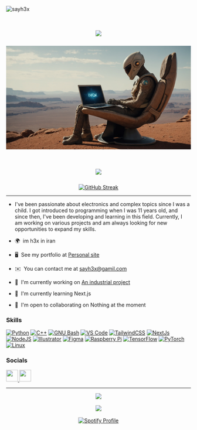 <p align="left">
  <img src="https://github-views.deno.dev/api/badge/sayh3x?style=flat&color=orange&label=H3X+Visitors" alt="sayh3x" />
</p>

<h1 align="center">
  <img src="https://readme-typing-svg.herokuapp.com?font=Roboto+Slab&pause=1000&color=F7A869&background=FFFFFF00&center=true&vCenter=true&repeat=true&random=false&width=435&lines=Hi%2C+im+H3X+👋🏻+;++.+.+.+u+can+sayh3x+%3F+%F0%9F%9B%B8" style="max-width: 100%; height: auto;" />
</h1>

<p align="center">
  <img src="https://github.com/sayh3x/sayh3x/blob/main/h3x-in-Mars.jpg" style="max-width: 100%; height: auto;" alt="H3X in Mars">
</p>

<h1 align="center">
  <img src="https://readme-typing-svg.herokuapp.com?font=Fira+Sans&duration=4000&pause=500&color=F7A869&vCenter=true&random=false&width=435&lines=I+Work+on%3A++Electronics%2C+AI%2C+Backend+Development+;and;Web+Development+Beginner++%3A')" style="max-width: 100%; height: auto;" />
</h1>

<p align="center">
  <a href="https://git.io/sayh3x">
    <img src="https://streak-stats.demolab.com?user=sayh3x&theme=humoris" alt="GitHub Streak" style="max-width: 100%;">
  </a>
</p>

---

* I've been passionate about electronics and complex topics since I was a child. I got introduced to programming when I was 11 years old, and since then, I've been developing and learning in this field. Currently, I am working on various projects and am always looking for new opportunities to expand my skills.

* 🌍  im h3x in iran
* 🖥️  See my portfolio at [Personal site](http://h3xcode.ir)
*   ✉️  You can contact me at [sayh3x@gamil.com](mailto:sayh3x@gamil.com)
* 🚀  I'm currently working on [An industrial project](http://roxmotor.h3xcode.ir)
* 🧠  I'm currently learning Next.js
* 🤝  I'm open to collaborating on Nothing at the moment

### Skills

<p align="left">
<a href="https://www.python.org/" target="_blank" rel="noreferrer"><img src="https://raw.githubusercontent.com/danielcranney/readme-generator/main/public/icons/skills/python-colored.svg" width="36" height="36" alt="Python" /></a>
<a href="https://docs.microsoft.com/en-us/cpp/?view=msvc-170" target="_blank" rel="noreferrer"><img src="https://raw.githubusercontent.com/danielcranney/readme-generator/main/public/icons/skills/cplusplus-colored.svg" width="36" height="36" alt="C++" /></a>
<a href="https://www.gnu.org/software/bash/" target="_blank" rel="noreferrer"><img src="https://raw.githubusercontent.com/danielcranney/readme-generator/main/public/icons/skills/gnubash.svg" width="36" height="36" alt="GNU Bash" /></a>
<a href="https://code.visualstudio.com/" target="_blank" rel="noreferrer"><img src="https://raw.githubusercontent.com/danielcranney/readme-generator/main/public/icons/skills/visualstudiocode.svg" width="36" height="36" alt="VS Code" /></a>
<a href="https://tailwindcss.com/" target="_blank" rel="noreferrer"><img src="https://raw.githubusercontent.com/danielcranney/readme-generator/main/public/icons/skills/tailwindcss-colored.svg" width="36" height="36" alt="TailwindCSS" /></a>
<a href="https://nextjs.org/docs" target="_blank" rel="noreferrer"><img src="https://raw.githubusercontent.com/danielcranney/readme-generator/main/public/icons/skills/nextjs-colored.svg" width="36" height="36" alt="NextJs" /></a>
<a href="https://nodejs.org/en/" target="_blank" rel="noreferrer"><img src="https://raw.githubusercontent.com/danielcranney/readme-generator/main/public/icons/skills/nodejs-colored.svg" width="36" height="36" alt="NodeJS" /></a>
<a href="https://www.adobe.com/uk/products/illustrator.html" target="_blank" rel="noreferrer"><img src="https://raw.githubusercontent.com/danielcranney/readme-generator/main/public/icons/skills/illustrator-colored.svg" width="36" height="36" alt="Illustrator" /></a>
<a href="https://www.figma.com/" target="_blank" rel="noreferrer"><img src="https://raw.githubusercontent.com/danielcranney/readme-generator/main/public/icons/skills/figma-colored.svg" width="36" height="36" alt="Figma" /></a>
<a href="https://www.raspberrypi.org/" target="_blank" rel="noreferrer"><img src="https://raw.githubusercontent.com/danielcranney/readme-generator/main/public/icons/skills/raspberrypi-colored.svg" width="36" height="36" alt="Raspberry Pi" /></a>
<a href="https://www.tensorflow.org/" target="_blank" rel="noreferrer"><img src="https://raw.githubusercontent.com/danielcranney/readme-generator/main/public/icons/skills/tensorflow-colored.svg" width="36" height="36" alt="TensorFlow" /></a>
<a href="https://pytorch.org/" target="_blank" rel="noreferrer"><img src="https://raw.githubusercontent.com/danielcranney/readme-generator/main/public/icons/skills/pytorch-colored.svg" width="36" height="36" alt="PyTorch" /></a>
<a href="https://www.linux.org" target="_blank" rel="noreferrer"><img src="https://raw.githubusercontent.com/danielcranney/readme-generator/main/public/icons/skills/linux-colored.svg" width="36" height="36" alt="Linux" /></a>
</p>

### Socials

<p align="left"> 
  <a href="https://www.github.com/sayh3x" target="_blank" rel="noreferrer">
    <picture>
      <source media="(prefers-color-scheme: dark)" srcset="https://raw.githubusercontent.com/danielcranney/readme-generator/main/public/icons/socials/github-dark.svg" />
      <source media="(prefers-color-scheme: light)" srcset="https://raw.githubusercontent.com/danielcranney/readme-generator/main/public/icons/socials/github.svg" />
      <img src="https://raw.githubusercontent.com/danielcranney/readme-generator/main/public/icons/socials/github.svg" width="32" height="32" />
    </picture>
  </a>
  <a href="https://www.x.com/sayh3x" target="_blank" rel="noreferrer">
    <picture>
      <source media="(prefers-color-scheme: dark)" srcset="https://raw.githubusercontent.com/danielcranney/readme-generator/main/public/icons/socials/twitter-dark.svg" />
      <source media="(prefers-color-scheme: light)" srcset="https://raw.githubusercontent.com/danielcranney/readme-generator/main/public/icons/socials/twitter.svg" />
      <img src="https://raw.githubusercontent.com/danielcranney/readme-generator/main/public/icons/socials/twitter.svg" width="32" height="32" />
    </picture>
  </a>
</p>

---

<p align="center">
  <img src="https://media.giphy.com/media/2fC8cduAc35UIAxHDE/giphy.gif" width="150">
</p>
<p align="center">
  <img src="https://c.tenor.com/3dgbcMt6Kx4AAAAi/spider-insect.gif" width="40">
</p>
<p align="center">
  <a href="https://spotify-github-profile.vercel.app/api/view.svg?uid=31ds2ms4x4d4holvj2njbk2b6wtu&redirect=true">
    <img src="https://spotify-github-profile.vercel.app/api/view.svg?uid=31ds2ms4x4d4holvj2njbk2b6wtu&cover_image=true&theme=default&show_offline=true&background_color=121212&interchange=false" alt="Spotify Profile" style="max-width: 100%;">
  </a>
</p>

